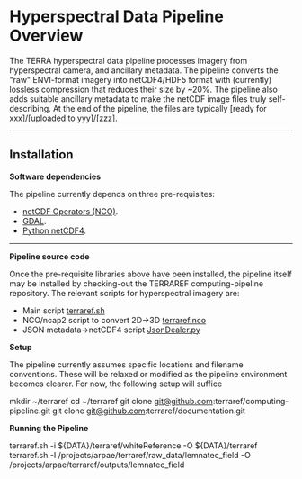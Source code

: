 # Hyperspectral Data Pipeline Overview
The TERRA hyperspectral data pipeline processes imagery from hyperspectral camera, and ancillary metadata. The pipeline converts the "raw" ENVI-format imagery into netCDF4/HDF5 format with (currently) lossless compression that reduces their size by ~20%. The pipeline also adds suitable ancillary metadata to make the netCDF image files truly self-describing. At the end of the pipeline, the files are typically [ready for xxx]/[uploaded to yyy]/[zzz].

***

## Installation
**Software dependencies**  

The pipeline currently depends on three pre-requisites:
* [netCDF Operators (NCO)](http://nco.sf.net).
* [GDAL](http://gdal.fxm).
* [Python netCDF4](http://fxm).

***

**Pipeline source code**

Once the pre-requisite libraries above have been installed, the pipeline itself may be installed by checking-out the TERRAREF computing-pipeline repository. The relevant scripts for hyperspectral imagery are:

* Main script [terraref.sh](https://github.com/terraref/computing-pipeline/tree/master/scripts/terraref.sh)
* NCO/ncap2 script to convert 2D->3D [terraref.nco](https://github.com/terraref/computing-pipeline/tree/master/scripts/terraref.nco)
* JSON metadata->netCDF4 script [JsonDealer.py](https://github.com/terraref/computing-pipeline/tree/master/scripts/JsonDealer.py)

**Setup**  

The pipeline currently assumes specific locations and filename conventions. These will be relaxed or modified as the pipeline environment becomes clearer. For now, the following setup will suffice

mkdir ~/terraref
cd ~/terraref
git clone git@github.com:terraref/computing-pipeline.git
git clone git@github.com:terraref/documentation.git

**Running the Pipeline**

terraref.sh -i ${DATA}/terraref/whiteReference -O ${DATA}/terraref
terraref.sh -I /projects/arpae/terraref/raw_data/lemnatec_field -O /projects/arpae/terraref/outputs/lemnatec_field
